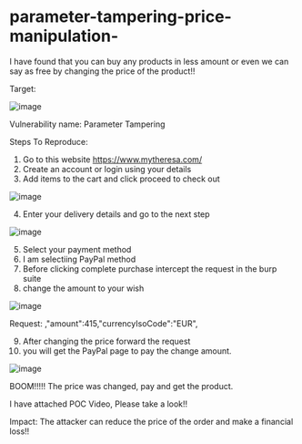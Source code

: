 # parameter-tampering-price-manipulation-

I have found that you can buy any products in less amount or even we can say as free by changing the price of the product!!

Target:

![image](https://user-images.githubusercontent.com/84071887/204717084-a8d01e4e-856e-45d0-bef9-1208d61bccb3.png)

Vulnerability name: Parameter Tampering

Steps To Reproduce:

1. Go to this website https://www.mytheresa.com/
2. Create an account or login using your details
3. Add items to the cart and click proceed to check out

![image](https://user-images.githubusercontent.com/84071887/204717764-32773502-2be7-47fc-8066-ee1133c95e22.png)

4. Enter your delivery details and go to the next step

![image](https://user-images.githubusercontent.com/84071887/204717968-4138aff8-0421-4f9e-abb0-56c544cb3ee2.png)

5. Select your payment method
6. I am selectiing PayPal method
7. Before clicking complete purchase intercept the request in the burp suite
8. change the amount to your wish 

![image](https://user-images.githubusercontent.com/84071887/204718394-45d73232-535a-4b62-a222-ce7517cee0a7.png)



Request:
,"amount":415,"currencyIsoCode":"EUR",


9. After changing the price forward the request
10. you will get the PayPal page to pay the change amount.

![image](https://user-images.githubusercontent.com/84071887/204718562-0ff4fc97-7506-4e89-97ee-3cc9ddeb9afd.png)


BOOM!!!!!  The price was changed, pay and get the product.


I have attached POC Video, Please take a look!!


Impact:
The attacker can reduce the price of the order and make a financial loss!!  
